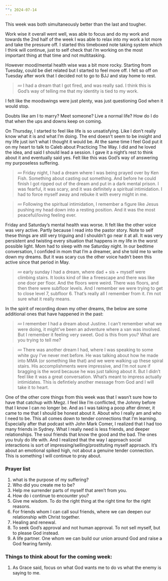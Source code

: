 ```yaml
---
"": 2024-07-14
---
```

This week was both simultaneously better than the last and tougher.

Work wise it overall went well, was able to focus and do my work and towards the 2nd half of the week I was able to relax into my work a lot more and take the pressure off. I started this timeboxed note taking system which I think will continue, just to self check that i’m working on the most important thing at that time and not multitasking.

However mood/mental health wise was a bit more rocky. Starting from Tuesday, could be diet related but I started to feel more off. I felt so off on Tuesday after work that I decided not to go to BJJ and stay home to rest.

> 💤 I had a dream that I got fired, and was really sad. I think this is God’s way of telling me that my identity is tied to my work.

I felt like the moodswings were just plenty, was just questioning God when it would stop.

Doubts like am I to marry? Meet someone? Live a normal life? How do I do that when the ups and downs keep on coming.

On Thursday, I started to feel like life is so unsatisfying. Like I don’t really know what it is and what I’m doing. The end doesn’t seem to be insight and my life just isn’t what I thought it would be. At the same time I feel God put it on my heart to talk to Caleb about Practicing The Way. I did and he loved the idea, and said I should lead a session. I gave it a night’s rest to think about it and eventually said yes. Felt like this was God’s way of answering my purposeless suffering.

> 💤 Friday night, I had a dream where I was being prayed over by Ken Fish. Something about casting out something. And before he could finish I got ripped out of the dream and put in a dark mental prison. I was fearful, it was scary, and it was definitely a spiritual intimidation. I had to force myself away and rebuke it with every might in me.

> 💤 Following the spiritual intimidation, I remember a figure like Jesus pushing my head down into a resting position. And it was the most peaceful/loving feeling ever.

Friday and Saturday’s mental health was worse. It felt like the other voice was very active. Partly because I read into the pastor story. Note to self these things are still very triguing and I shouldn’t go near it at all. It was very persistent and twisting every situation that happens in my life in the worst possible light. Mom had to sleep with me Saturday night. In our bedtime conversation, I confided in mom that I’m a dreamer, and she told me to write down my dreams. But it was scary cus the other voice hadn’t been this active since that period in May.

> 💤 early sunday I had a dream, where dad + sis + myself were climbing stairs. It looks kind of like a fireescape and there was like one door per floor. And the floors were weird. There was floors, and then there were subfloor levels. And I remember we were trying to get to close level 7, subfloor 6. That’s really all I remember from it. I’m not sure what it really means.

  

In the spirit of recording down my other dreams, the below are some additional ones that have happened in the past:

> 💤 I remember I had a dream about Justine. I can’t remember what we were doing, it might’ve been an adventure where a van was involved. But I remember it feeling very sweet. God is this from you? What are you trying to tell me?

> 💤 There was another dream I had, where I was speaking to some white guy I’ve never met before. He was talking about how he made into MMA (or something like that) and we were walking up these spiral stairs. His accomplishments were impressive, and I’m not sure if bragging is the word because he was just talking about it. But I didn’t feel like it was a great conversation. What’s meant to impress actually intimidates. This is defintiely another message from God and I will take it to heart.

  

One of the other core things from this week was that I wasn’t sure how to have that catchup with Megz. I feel like I’m conflicted, the Johnny before that I know I can no longer be. And as I was taking a poop after dinner, it came to me that I should be honest about it. About who I really am and who I need to be. This all comes down to tender connections that I’m learning. Especially after that podcast with John Mark Comer, I realized that I had too many friends in Sydney. What I really need is less friends, and deeper relationships. The soul friends that know the good and the bad. The ones you truly do life with. And I realized that the way I approach social interactions is sort of impressing/selling/prostituting myself approach. It’s about an emotional spiked high, not about a genuine tender connection. This is something I will continue to pray about.

  

### Prayer list

1. what is the purpose of my suffering?
2. Who did you create me to be?
3. Help me surrender parts of myself that aren’t from you.
4. How do i continue to encounter you?
5. Give me wisdom. To do the right thing at the right time for the right reasons.
6. For friends whom I can call soul friends, where we can deepen our relationship with Christ together.
7. Healing and renewal.
8. To seek God’s approval and not human approval. To not sell myself, but to please God instead.
9. A life partner. One whom we can build our union around God and raise a God fearing family.

  

### Things to think about for the coming week:

1. As Grace said, focus on what God wants me to do vs what the enemy is saying to me.